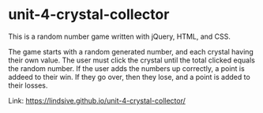 # unit-4-crystal-collector

This is a random number game written with jQuery, HTML, and CSS.

The game starts with a random generated number, and each crystal having their own value. The user must click the crystal until the total clicked equals the random number. If the user adds the numbers up correctly, a point is addeed to their win. If they go over, then they lose, and a point is added to their losses.

Link: https://lindsive.github.io/unit-4-crystal-collector/
